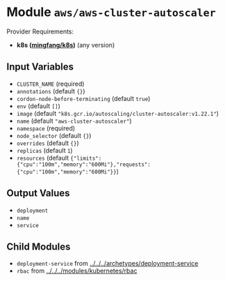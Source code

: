 
# Module `aws/aws-cluster-autoscaler`

Provider Requirements:
* **k8s ([mingfang/k8s](https://registry.terraform.io/providers/mingfang/k8s/latest))** (any version)

## Input Variables
* `CLUSTER_NAME` (required)
* `annotations` (default `{}`)
* `cordon-node-before-terminating` (default `true`)
* `env` (default `[]`)
* `image` (default `"k8s.gcr.io/autoscaling/cluster-autoscaler:v1.22.1"`)
* `name` (default `"aws-cluster-autoscaler"`)
* `namespace` (required)
* `node_selector` (default `{}`)
* `overrides` (default `{}`)
* `replicas` (default `1`)
* `resources` (default `{"limits":{"cpu":"100m","memory":"600Mi"},"requests":{"cpu":"100m","memory":"600Mi"}}`)

## Output Values
* `deployment`
* `name`
* `service`

## Child Modules
* `deployment-service` from [../../../archetypes/deployment-service](../../../archetypes/deployment-service)
* `rbac` from [../../../modules/kubernetes/rbac](../../../modules/kubernetes/rbac)


